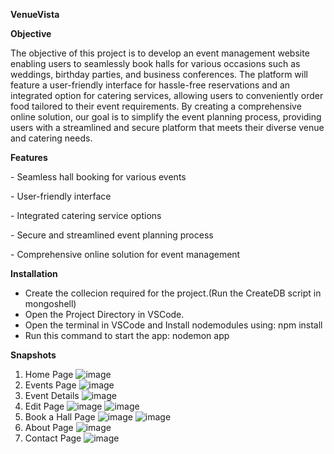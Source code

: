 **VenueVista**

**Objective**

The objective of this project is to develop an event management website enabling users to seamlessly book halls for various occasions such as weddings, birthday parties, and business conferences. The platform will feature a user-friendly interface for hassle-free reservations and an integrated option for catering services, allowing users to conveniently order food tailored to their event requirements. By creating a comprehensive online solution, our goal is to simplify the event planning process, providing users with a streamlined and secure platform that meets their diverse venue and catering needs.

**Features**

\- Seamless hall booking for various events

\- User-friendly interface

\- Integrated catering service options

\- Secure and streamlined event planning process

\- Comprehensive online solution for event management

**Installation**

- Create the collecion required for the project.(Run the CreateDB script in mongoshell)
- Open the Project Directory in VSCode.
- Open the terminal in VSCode and Install nodemodules using: npm install
- Run this command to start the app: nodemon app

**Snapshots**
  1. Home Page
     ![image](https://github.com/user-attachments/assets/784cf6a2-08b1-415e-b142-65ab3f5d3adc)
  2. Events Page
     ![image](https://github.com/user-attachments/assets/f22070d4-9463-4a3a-9c7a-d1b8cde27930)
  3. Event Details
     ![image](https://github.com/user-attachments/assets/701fe853-5c6a-4d6d-b866-3a6081765266)
  4. Edit Page
     ![image](https://github.com/user-attachments/assets/ed59bd1e-b392-4f71-aa7c-0ed65a358683)
     ![image](https://github.com/user-attachments/assets/8affdd38-225a-42cd-b8d1-21fb94054ee1)
  5. Book a Hall Page
     ![image](https://github.com/user-attachments/assets/3cb30a5e-481f-4dee-a2fa-55bbb2335c9e)
     ![image](https://github.com/user-attachments/assets/07895248-0af6-466a-981e-c2ed75f3265f)
  6. About Page
      ![image](https://github.com/user-attachments/assets/4c1caf96-fdd8-4659-8e24-926fc80048ac)
  7. Contact Page
      ![image](https://github.com/user-attachments/assets/621d38fd-eda7-4448-8029-3ab6738ea046)


